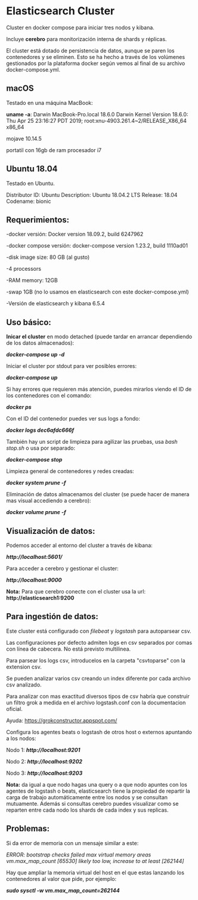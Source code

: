 

# Elasticsearch Cluster


Cluster en docker compose para iniciar tres nodos y kibana.

Incluye **cerebro** para monitorización interna de shards y réplicas.

El cluster está dotado de persistencia de datos, aunque se paren los contenedores y se eliminen. Esto se ha hecho a través de los volúmenes gestionados por la plataforma docker según vemos al final de su archivo docker-compose.yml.


## macOS

Testado en una máquina MacBook:

**uname -a**: Darwin MacBook-Pro.local 18.6.0 Darwin Kernel Version 18.6.0: Thu Apr 25 23:16:27 PDT 2019; root:xnu-4903.261.4~2/RELEASE_X86_64 x86_64

mojave 10.14.5

portatil con 16gb de ram procesador i7

## Ubuntu 18.04

Testado en Ubuntu.

Distributor ID:	Ubuntu
Description:	Ubuntu 18.04.2 LTS
Release:	18.04
Codename:	bionic


## Requerimientos:

-docker versión: Docker version 18.09.2, build 6247962

-docker compose versión: docker-compose version 1.23.2, build 1110ad01

-disk image size: 80 GB (al gusto)

-4 processors

-RAM memory: 12GB

-swap 1GB (no lo usamos en elasticsearch con este docker-compose.yml)

-Versión de elasticsearch y kibana 6.5.4



## Uso básico:


**Inicar el cluster** en modo detached (puede tardar en arrancar dependiendo de los datos almacenados):

_**docker-compose up -d**_

Iniciar el cluster por stdout para ver posibles errores:  

_**docker-compose up**_

Si hay errores que requieren más atención, puedes mirarlos viendo el ID de los contenedores con el comando:

_**docker ps**_

Con el ID del contenedor puedes ver sus logs a fondo:

_**docker logs dec6afdc666f**_

También hay un script de limpieza para agilizar las pruebas, usa _bash stop.sh_ o usa por separado:

_**docker-compose stop**_

Limpieza general de contenedores y redes creadas:

_**docker system prune -f**_

Eliminación de datos almacenamos del cluster (se puede hacer de manera mas visual accediendo a cerebro):

_**docker volume prune -f**_




## Visualización de datos:


Podemos acceder al entorno del cluster a través de kibana:

_**http://localhost:5601/**_

Para acceder a cerebro y gestionar el cluster:

_**http://localhost:9000**_

**Nota:** Para que cerebro conecte con el cluster usa la url: **http://elasticsearch1:9200**




## Para ingestión de datos:

Este cluster está configurado con *filebeat* y *logstash* para autoparsear csv. 

Las configuraciones por defecto admiten logs en csv separados por comas con línea de cabecera. No está previsto multilinea.

Para parsear los logs csv, introducelos en la carpeta "csvtoparse" con la extension csv.

Se pueden analizar varios csv creando un index diferente por cada archivo csv analizado.

Para analizar con mas exactitud diversos tipos de csv habría que construir un filtro grok a medida en el archivo logstash.conf con la documentacion oficial.

Ayuda: https://grokconstructor.appspot.com/

Configura los agentes beats o logstash de otros host o externos apuntando a los nodos:

Nodo 1: _**http://localhost:9201**_

Nodo 2: _**http://localhost:9202**_

Nodo 3: _**http://localhost:9203**_

**Nota:** da igual a que nodo hagas una query o a que nodo apuntes con los agentes de logstash o beats, elasticsearch tiene la propiedad de repartir la carga de trabajo automáticamente entre los nodos y se consultan mutuamente. Además si consultas cerebro puedes visualizar como se reparten entre cada nodo los shards de cada index y sus replicas.


## Problemas:

Si da error de memoria con un mensaje similar a este:

_ERROR: bootstrap checks failed max virtual memory areas vm.max_map_count [65530] likely too low, increase to at least [262144]_

Hay que ampliar la memoria virtual del host en el que estas lanzando los contenedores al valor que pide, por ejemplo:

_**sudo sysctl -w vm.max_map_count=262144**_
